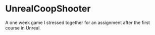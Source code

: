 # UnrealCoopShooter
A one week game I stressed together for an assignment after the first course in Unreal.
